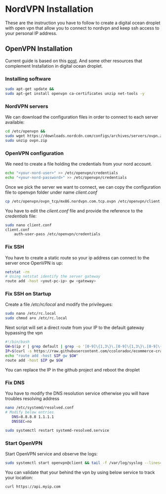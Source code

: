 # NordVPN Installation

These are the instruction you have to follow to create a digital ocean droplet with open vpn that allow you to connect to nordvpn and keep ssh access to your personal IP address. 

## OpenVPN Installation

Current guide is based on this [post](https://support.nordvpn.com/Connectivity/Linux/1047409422/How-can-I-connect-to-NordVPN-using-Linux-Terminal.htm). And some other resources that complement Installation in digital ocean droplet.

### Installing software

```bash
sudo apt-get update &&
sudo apt-get install openvpn ca-certificates unzip net-tools -y

```

### NordVPN servers
We can download the configuration files in order to connect to each server available: 
```bash
cd /etc/openvpn &&
sudo wget https://downloads.nordcdn.com/configs/archives/servers/ovpn.zip &&
sudo unzip ovpn.zip

```

### OpenVPN configuration
We need to create a file holding the credentials from your nord account.
```bash
echo "<your-nord-user>" >> /etc/openvpn/credentials
echo "<your-nord-password>" >> /etc/openvpn/credentials
```

Once we pick the server we want to connect, we can copy the configuration file to openvpn folder under name *client.conf*
```bash
cp /etc/openvpn/ovpn_tcp/mx86.nordvpn.com.tcp.ovpn /etc/openvpn/client.conf
```

You have to edit the *client.conf* file and provide the reference to the *credentials* file:
```bash
sudo nano client.conf
client.conf
	auth-user-pass /etc/openvpn/credentials
```

### Fix SSH
You have to create a static route so your ip address can connect to the server once OpenVPN is up:
```bash
netstat -rn
# Using netstat identify the server gateway
route add -host <yout-pc-ip> gw <gateway>
```

### Fix SSH on Startup
Create a file */etc/rc/local* and modify the privilegues:
```bash
sudo nano /etc/rc.local
sudo chmod a+x /etc/rc.local
```

Next script will set a direct route from your IP to the default gateway bypassing the vpn
```bash
#!/bin/bash
GW=$(ip r | grep default | grep -o '[0-9]\{1,3\}\.[0-9]\{1,3\}\.[0-9]\{1,3\}\.[0-9]\{1,3\}')
IP=$(curl -s https://raw.githubusercontent.com/ccoloradoc/ecommerce-crawler/feature/digital-ocean/droplet/ip)
echo "route add -host $IP gw $GW"
route add -host $IP gw $GW

```
You can replace the IP in the github project and reboot the droplet

### Fix DNS
 You have to modify the DNS resolution service otherwise you will have troubles resolving address
 ```bash
nano /etc/systemd/resolved.conf
# Modify below entries
	DNS=8.8.8.8 1.1.1.1
	DNSSEC=no
	
sudo systemctl restart systemd-resolved.service
```

### Start OpenVPN
Start OpenVPN service and observe the logs:
```bash
sudo systemctl start openvpn@client && tail -f /var/log/syslog --lines=100
```

You can validate that your behind the vpn by using below service to track your location: 
```bash
curl https://api.myip.com
```
